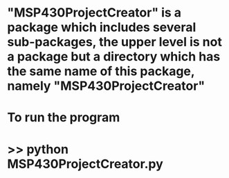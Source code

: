 # "MSP430ProjectCreator" is a package which includes several sub-packages, the upper level is not a package but a directory which has the same name of this package, namely "MSP430ProjectCreator"

# To run the program
# >> python MSP430ProjectCreator.py